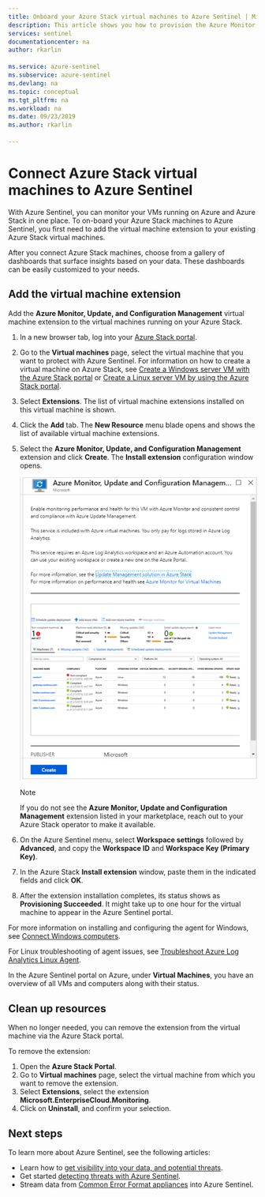 ```yaml
---
title: Onboard your Azure Stack virtual machines to Azure Sentinel | Microsoft Docs
description: This article shows you how to provision the Azure Monitor, Update, and Configuration Management virtual machine extension on Azure Stack virtual machines and start monitoring them with Sentinel.
services: sentinel
documentationcenter: na
author: rkarlin

ms.service: azure-sentinel
ms.subservice: azure-sentinel
ms.devlang: na
ms.topic: conceptual
ms.tgt_pltfrm: na
ms.workload: na
ms.date: 09/23/2019
ms.author: rkarlin

---
```


# Connect Azure Stack virtual machines to Azure Sentinel




With Azure Sentinel, you can monitor your VMs running on Azure and Azure Stack in one place. To on-board your Azure Stack machines to Azure Sentinel, you first need to add the virtual machine extension to your existing Azure Stack virtual machines. 

After you connect Azure Stack machines, choose from a gallery of dashboards that surface insights based on your data. These dashboards can be easily customized to your needs.



## Add the virtual machine extension 

Add the **Azure Monitor, Update, and Configuration Management** virtual machine extension to the virtual machines running on your Azure Stack. 

1. In a new browser tab, log into your [Azure Stack portal](https://docs.microsoft.com/azure-stack/user/azure-stack-use-portal#access-the-portal).
2. Go to the **Virtual machines** page, select the virtual machine that you want to protect with Azure Sentinel. For information on how to create a virtual machine on Azure Stack, see [Create a Windows server VM with the Azure Stack portal](https://docs.microsoft.com/azure/azure-stack/user/azure-stack-quick-windows-portal) or [Create a Linux server VM by using the Azure Stack portal](https://docs.microsoft.com/azure/azure-stack/user/azure-stack-quick-linux-portal).
3. Select **Extensions**. The list of virtual machine extensions installed on this virtual machine is shown.
4. Click the **Add** tab. The **New Resource** menu blade opens and shows the list of available virtual machine extensions. 
5. Select the **Azure Monitor, Update, and Configuration Management** extension and click **Create**. The **Install extension** configuration window opens.

   ![Azure Monitor, Update, and Configuration Management Settings](./media/connect-azure-stack/azure-monitor-extension-fix.png)  

   >[!NOTE]
   > If you do not see the **Azure Monitor, Update and Configuration Management** extension listed in your marketplace, reach out to your Azure Stack operator to make it available.

6. On the Azure Sentinel menu, select **Workspace settings** followed by **Advanced**, and copy  the **Workspace ID** and **Workspace Key (Primary Key)**. 
1. In the Azure Stack **Install extension** window, paste them in the indicated fields and click **OK**.
1. After the extension installation completes, its status shows as **Provisioning Succeeded**. It might take up to one hour for the virtual machine to appear in the Azure Sentinel portal.

For more information on installing and configuring the agent for Windows, see [Connect Windows computers](../azure-monitor/platform/agent-windows.md#install-the-agent-using-setup-wizard).

For Linux troubleshooting of agent issues, see [Troubleshoot Azure Log Analytics Linux Agent](../azure-monitor/platform/agent-linux-troubleshoot.md).

In the Azure Sentinel portal on Azure, under **Virtual Machines**, you have an overview of all VMs and computers along with their status. 

## Clean up resources
When no longer needed, you can remove the extension from the virtual machine via the Azure Stack portal.

To remove the extension:

1. Open the **Azure Stack Portal**.
2. Go to **Virtual machines** page, select the virtual machine from which you want to remove the extension.
3. Select **Extensions**, select the extension **Microsoft.EnterpriseCloud.Monitoring**.
4. Click on **Uninstall**, and confirm your selection.

## Next steps

To learn more about Azure Sentinel, see the following articles:
- Learn how to [get visibility into your data, and potential threats](quickstart-get-visibility.md).
- Get started [detecting threats with Azure Sentinel](tutorial-detect-threats-built-in.md).
- Stream data from [Common Error Format appliances](connect-common-event-format.md) into Azure Sentinel.
